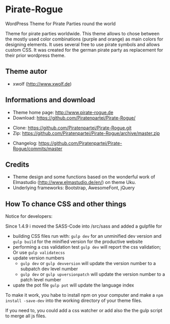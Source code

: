 # Pirate-Rogue

WordPress Theme for Pirate Parties round the world

Theme for pirate parties worldwide. This theme allows to chose between the mostly 
used color combinations (purple and orange) as main colors for designing elements. 
It uses several free to use pirate symbols and allows custom CSS. It was created
for the german pirate party as replacement for their prior wordpress theme.

## Theme autor

* xwolf (http://www.xwolf.de)

## Informations and download

* Theme home page: http://www.pirate-rogue.de
* Download: https://github.com/Piratenpartei/Pirate-Rogue/ 
- Clone: https://github.com/Piratenpartei/Pirate-Rogue.git
- Zip: https://github.com/Piratenpartei/Pirate-Rogue/archive/master.zip
* Changelog: https://github.com/Piratenpartei/Pirate-Rogue/commits/master


## Credits

* Theme design and some functions based on the wonderful work of Elmastudio (http://www.elmastudio.de/en/) on theme Uku.
* Underlying frameworks: Bootstrap, AwesomeFont, jQuery


## How To chance CSS and other things

Notice for developers:

Since 1.4.9 i moved the SASS-Code into /src/sass and added a gulpfile for 
- building CSS files 
    run with: `gulp dev` for an unminified dev version and 
    `gulp build` for the minified version for the productive website
- performing a css validation test
    `gulp dev`   will report the css validation; Or use
    `gulp validatecss`
- update version numbers
    - `gulp dev` or  `gulp devversion`  will update the version number to a 
      subpatch dev level number
    - `gulp dev` or  `gulp upversionpatch`  will update the version number to a 
      patch level number
-  upate the pot file
    `gulp pot`   will update the language index 

To make it work, you habe to install npm on your computer and make a 
   `npm install -save-dev`
    into the working directory of your theme files.

If you need to, you could add a css watcher or add also the the gulp script to
merge all js files. 

